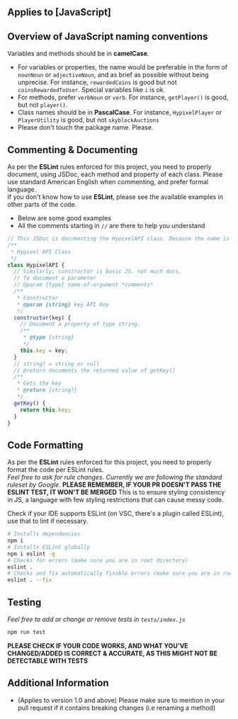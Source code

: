 ## Applies to [JavaScript]

## Overview of JavaScript naming conventions
Variables and methods should be in **camelCase**.
- For variables or properties, the name would be preferable in the form of `nounNoun` or `adjectiveNoun`, and as brief as possible without being unprecise. For instance, `rewardedCoins` is good but not `coinsRewardedToUser`. Special variables like `i` is ok.
- For methods, prefer `verbNoun` or `verb`. For instance, `getPlayer()` is good, but not `player()`.
- Class names should be in **PascalCase**. For instance, `HypixelPlayer` or `PlayerUtility` is good, but not `skyblockAuctions`
- Please don't touch the package name. Please.

## Commenting & Documenting

As per the **ESLint** rules enforced for this project, you need to properly document, using JSDoc, each method and property of each class. Please use standard American English when commenting, and prefer formal language. <br/>
If you don't know how to use **ESLint**, please see the available examples in other parts of the code.

- Below are some good examples
- All the comments starting in `//` are there to help you understand
```javascript
// This JSDoc is documenting the HypixelAPI class. Because the name is intuitive, there's no need to elaborate too much
/**
 * Hypixel API Class
 */
class HypixelAPI {
  // Similarly, constructor is basic JS, not much docs.
  // To document a parameter
  // @param {type} name-of-argument *comments*
  /**
   * Constructor
   * @param {string} key API Key
   */
  constructor(key) {
    // Document a property of type string.
    /**
     * @type {string}
     */
    this.key = key;
  }
  // string? = string or null
  // @return documents the returned value of getKey()
  /**
   * Gets the key
   * @return {string?}
   */
  getKey() {
    return this.key;
  }
}
```

## Code Formatting

As per the **ESLint** rules enforced for this project, you need to properly format the code per ESLint rules.<br/>
*Feel free to ask for rule changes. Currently we are following the standard ruleset by Google.*
**PLEASE REMEMBER, IF YOUR PR DOESN'T PASS THE ESLINT TEST, IT WON'T BE MERGED**
This is to ensure styling consistency in JS, a language with few styling restrictions that can cause messy code.

Check if your IDE supports ESLint (on VSC, there's a plugin called ESLint), use that to lint if necessary.

```bash
# Installs dependencies
npm i
# Installs ESLint globally
npm i eslint -g
# Checks for errors (make sure you are in root directory)
eslint .
# Checks and fix automatically fixable errors (make sure you are in root directory)
eslint . --fix
```

## Testing

*Feel free to add or change or remove tests in `tests/index.js`*

```bash
npm run test
```

**PLEASE CHECK IF YOUR CODE WORKS, AND WHAT YOU'VE CHANGED/ADDED IS CORRECT & ACCURATE, AS THIS MIGHT NOT BE DETECTABLE WITH TESTS**

## Additional Information

- (Applies to version 1.0 and above) Please make sure to mention in your pull request if it contains breaking changes (i.e renaming a method)
